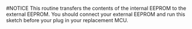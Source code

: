 #NOTICE
This routine transfers the contents of the internal EEPROM to the external EEPROM. You should connect your external EEPROM and run this sketch before your plug in your replacement MCU.